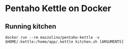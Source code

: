 # Pentaho Kettle on Docker

## Running kitchen

    docker run --rm mazzolino/pentaho-kettle -v $HOME/.kettle:/home/app/.kettle kitchen.sh [ARGUMENTS]
